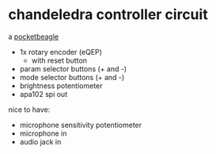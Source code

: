 # chandeledra controller circuit

a [pocketbeagle](https://github.com/beagleboard/pocketbeagle)

- 1x rotary encoder (eQEP)
  - with reset button
- param selector buttons (+ and -)
- mode selector buttons (+ and -)
- brightness potentiometer
- apa102 spi out

nice to have:

- microphone sensitivity potentiometer
- microphone in
- audio jack in
